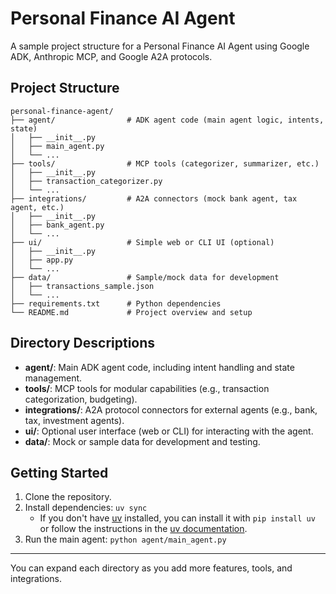 # Personal Finance AI Agent

A sample project structure for a Personal Finance AI Agent using Google ADK, Anthropic MCP, and Google A2A protocols.

## Project Structure

```
personal-finance-agent/
├── agent/                # ADK agent code (main agent logic, intents, state)
│   ├── __init__.py
│   ├── main_agent.py
│   └── ...
├── tools/                # MCP tools (categorizer, summarizer, etc.)
│   ├── __init__.py
│   ├── transaction_categorizer.py
│   └── ...
├── integrations/         # A2A connectors (mock bank agent, tax agent, etc.)
│   ├── __init__.py
│   ├── bank_agent.py
│   └── ...
├── ui/                   # Simple web or CLI UI (optional)
│   ├── __init__.py
│   ├── app.py
│   └── ...
├── data/                 # Sample/mock data for development
│   ├── transactions_sample.json
│   └── ...
├── requirements.txt      # Python dependencies
└── README.md             # Project overview and setup
```

## Directory Descriptions

- **agent/**: Main ADK agent code, including intent handling and state management.
- **tools/**: MCP tools for modular capabilities (e.g., transaction categorization, budgeting).
- **integrations/**: A2A protocol connectors for external agents (e.g., bank, tax, investment agents).
- **ui/**: Optional user interface (web or CLI) for interacting with the agent.
- **data/**: Mock or sample data for development and testing.

## Getting Started

1. Clone the repository.
2. Install dependencies: `uv sync`
   - If you don't have [uv](https://github.com/astral-sh/uv) installed, you can install it with `pip install uv` or follow the instructions in the [uv documentation](https://github.com/astral-sh/uv#installation).
3. Run the main agent: `python agent/main_agent.py`

---

You can expand each directory as you add more features, tools, and integrations.
